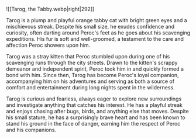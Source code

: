![[Tarog, the Tabby.webp|right|292]]

Tarog is a plump and playful orange tabby cat with bright green eyes and a mischievous streak. Despite his small size, he exudes confidence and curiosity, often darting around Peroc's feet as he goes about his scavenging expeditions. His fur is soft and well-groomed, a testament to the care and affection Peroc showers upon him.

Tarog was a stray kitten that Peroc stumbled upon during one of his scavenging runs through the city streets. Drawn to the kitten's scrappy demeanor and independent spirit, Peroc took him in and quickly formed a bond with him. Since then, Tarog has become Peroc's loyal companion, accompanying him on his adventures and serving as both a source of comfort and entertainment during long nights spent in the wilderness.

Tarog is curious and fearless, always eager to explore new surroundings and investigate anything that catches his interest. He has a playful streak and enjoys chasing after bugs, birds, and anything else that moves. Despite his small stature, he has a surprisingly brave heart and has been known to stand his ground in the face of danger, earning him the respect of Peroc and his companions.